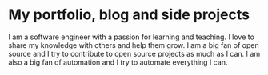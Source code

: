 # My portfolio, blog and side projects
I am a software engineer with a passion for learning and teaching. I love to share my knowledge with others and help them grow. I am a big fan of open source and I try to contribute to open source projects as much as I can. I am also a big fan of automation and I try to automate everything I can.
